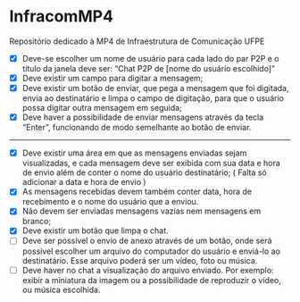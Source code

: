 # InfracomMP4
Repositório dedicado à MP4 de Infraestrutura de Comunicação UFPE

- [X] Deve-se escolher um nome de usuário para cada lado do par P2P e o título da janela deve ser: “Chat P2P de [nome do usuário escolhido]”
- [x] Deve existir um campo para digitar a mensagem;
- [x] Deve existir um botão de enviar, que pega a mensagem que foi digitada, envia ao destinatário e limpa o campo de digitação, para que o usuário possa digitar outra mensagem em seguida;
- [X] Deve haver a possibilidade de enviar mensagens através da tecla “Enter”, funcionando de modo semelhante ao botão de enviar.
---
- [x] Deve existir uma área em que as mensagens enviadas sejam visualizadas, e cada mensagem deve ser exibida com sua data e hora de envio além de conter o nome do usuário destinatário; ( Falta só adicionar a data e hora de envio )
- [x] As mensagens recebidas devem também conter data, hora de recebimento e o nome do usuário que a enviou.
- [x] Não devem ser enviadas mensagens vazias nem mensagens em branco;
- [X] Deve existir um botão que limpa o chat.
- [ ] Deve ser possível o envio de anexo através de um botão, onde será possível escolher um arquivo do computador do usuário e enviá-lo ao destinatário. Esse arquivo poderá ser um vídeo, foto ou música.
- [ ] Deve haver no chat a visualização do arquivo enviado. Por exemplo: exibir a miniatura da imagem ou a possibilidade de reproduzir o vídeo, ou música escolhida.  
